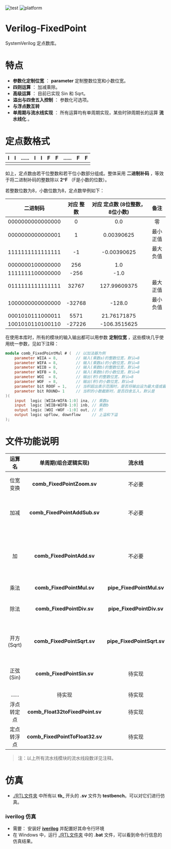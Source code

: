 ![test](https://img.shields.io/badge/test-passing-green.svg)
![platform](https://img.shields.io/badge/platform-Quartus|Vivado|iverilog-blue.svg)

Verilog-FixedPoint
===========================
SystemVerilog 定点数库。

# 特点
* **参数化定制位宽** ： **parameter** 定制整数位宽和小数位宽。
* **四则运算** ： 加减乘除。
* **高级运算** ： 目前已实现 Sin 和 Sqrt。
* **溢出与四舍五入控制** ： 参数化可选项。
* **与浮点数互转** 
* **单周期与流水线实现** ： 所有运算均有单周期实现，某些时钟周期长的运算 **流水线化** 。

# 定点数格式

| **I** | **I** | **......** | **I** | **I** | **F** | **F** | **......** | **F** | **F** |
| :---: | :---: | :---:      | :---: | :---: | :---: | :---: | :---:      | :---: | :---: |
||

如上，定点数由若干位整数和若干位小数部分组成。整体采用 **二进制补码** ，等效于将二进制补码的整数除以 **2^F** （F是小数的位数）。

若整数位数为8，小数位数为8，定点数举例如下：

| 二进制码         | 对应 **整数**       | 对应 **定点数** (8位整数，8位小数) | 备注               |
| :-----:          | :-----------:       | :-----------:                      | :-------------:    |
| 0000000000000000 | 0                   | 0.0                                | 零                |
| 0000000000000001 | 1                   | 0.00390625                         | 最小正值           |
| 1111111111111111 | -1                  | -0.00390625                        | 最大负值           |
| 0000000100000000 | 256                 | 1.0                                |                    |
| 1111111100000000 | -256                | -1.0                               |                    |
| 0111111111111111 | 32767               | 127.99609375                       | 最大正值           |
| 1000000000000000 | -32768              | -128.0                             | 最小负值           |
| 0001010111000011 | 5571                | 21.76171875                        |                    |
| 1001010110100110 | -27226              | -106.3515625                       |                    |


在使用本库时，所有的模块的输入输出都可以用参数 **定制位宽** ，这些模块几乎使用统一参数，见如下注释：
```Verilog
module comb_FixedPointMul # (  // 以加法器为例
    parameter WIIA = 8,        // 输入(乘数a)的整数位宽，默认=8
    parameter WIFA = 8,        // 输入(乘数a)的小数位宽，默认=8
    parameter WIIB = 8,        // 输入(乘数b)的整数位宽，默认=8
    parameter WIFB = 8,        // 输入(乘数b)的小数位宽，默认=8
    parameter WOI  = 8,        // 输出(积)的整数位宽，默认=8
    parameter WOF  = 8,        // 输出(积)的小数位宽，默认=8
    parameter bit ROOF = 1,    // 当积超出表示范围时，是否将输出设为最大值或最小值，默认是
    parameter bit ROUND= 1     // 当积的小数截断时，是否四舍五入，默认是
)(
    input  logic [WIIA+WIFA-1:0] ina, // 乘数a
    input  logic [WIIB+WIFB-1:0] inb, // 乘数b
    output logic [WOI +WOF -1:0] out, // 积
    output logic upflow, downflow     // 上溢和下溢
);
```

# 文件功能说明
| 运算名     |   单周期(组合逻辑实现)            |  流水线                       |    备注                |
| :-----:    | :-----------:                     |  :------------:               |  :------------:        |
| 位宽变换   | **comb_FixedPointZoom.sv**      | 不必要                        | 有溢出、舍入控制       |
| 加减       | **comb_FixedPointAddSub.sv**    | 不必要                        | 具有1bit信号控制加或减 |
| 加         | **comb_FixedPointAdd.sv**       | 不必要                        | 位宽相同时可直接使用Verilog的加号替代 |
| 乘法       | **comb_FixedPointMul.sv**       | **pipe_FixedPointMul.sv**   |                        |
| 除法       | **comb_FixedPointDiv.sv**       | **pipe_FixedPointDiv.sv**   | 单周期版时序不易收敛   |
| 开方(Sqrt) | **comb_FixedPointSqrt.sv**      | **pipe_FixedPointSqrt.sv**  | 单周期版时序不易收敛   |
| 正弦(Sin)  | **comb_FixedPointSin.sv**       | 待实现                        | 单周期版时序不易收敛   |
| ......     | 待实现                            | 待实现                        |  ......                |
| 浮点转定点 | **comb_Float32toFixedPoint.sv** | 待实现                        |  为单精度浮点          |
| 定点转浮点 | **comb_FixedPointToFloat32.sv** | 待实现                        |  为单精度浮点          |

> 注：以上所有流水线模块的流水线段数详见注释。

# 仿真
* [./RTL文件夹](https://github.com/WangXuan95/Verilog-FixedPoint/blob/master/RTL/) 中所有以 **tb_** 开头的 **.sv** 文件为 **testbench**。可以对它们进行仿真。

### iverilog 仿真
* 需要： 安装好 **[iverilog](http://iverilog.icarus.com/)** 并配置好其命令行环境
* 在 Windows 中，运行 [./RTL文件夹](https://github.com/WangXuan95/Verilog-FixedPoint/blob/master/RTL/) 中的 **.bat** 文件，可以看到命令行信息的仿真结果。
